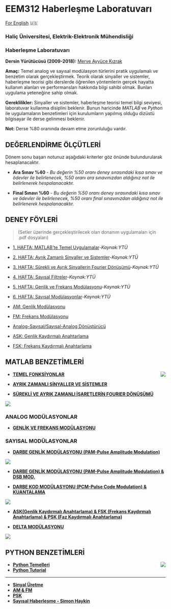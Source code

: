 # EEM312 Haberleşme Laboratuvarı 
[For English](https://github.com/ayyucekizrak/EEM312-Haberlesme-Laboratuvari/blob/master/README_ENG.md) :us:

### Haliç Üniversitesi, Elektrik-Elektronik Mühendisliği 
### Haberleşme Laboratuvarı

**Dersin Yürütücüsü (2009-2018):** [Merve Ayyüce Kızrak](http://www.ayyucekizrak.com/)

**Amaç:** Temel analog ve sayısal modülasyon türlerini pratik uygulamalı ve benzetim olarak gerçekleştirmek. Teorik olarak sinyaller ve sistemler, haberleşme teorisi gibi derslerde öğrenilen yöntemlerin gerçek hayatta kullanım alanları ve performansları hakkında bilgi sahibi olmak. Bunları uygulama yeteneğine sahip olmak.

**Gereklilikler:** Sinyaller ve sistemler, haberleşme teorisi temel bilgi seviyesi, laboratuvar kullanma disiplini beklenir. Bunun haricinde *MATLAB* ve *Python* ile uygulamaların benzetimleri için kurulumların yapılmış olduğu dizüstü bilgisayar ile derse gelinmesi beklenir.

**Not:** Derse %80 oranında devam etme zorunluluğu vardır.



## DEĞERLENDİRME ÖLÇÜTLERİ

Dönem sonu başarı notunuz aşağıdaki kriterler göz önünde bulundurularak hesaplanacaktır. 

* **Ara Sınav %40** - *Bu değerin %50 oranı deney sırasındaki kısa sınav ve ödevler ile belirlenecek, %50 oranı ara sınavınızdan aldığınız not ile belirlenerek hespalanacaktır.*

* **Final Sınavı %60** - *Bu değerin %50 oranı deney sırasındaki kısa sınav ve ödevler ile belirlenecek, %50 oranı final sınavınızdan  aldığınız not ile belirlenerek hespalanacaktır.*

## DENEY FÖYLERİ 
> (Setler üzerinde gerçekleştirilecek olan donanım uygulamaları için .pdf dosyaları)

- [1. HAFTA: MATLAB'te Temel Uygulamalar](https://github.com/ayyucekizrak/EEM312-Haberlesme-Laboratuvari/blob/master/DENEY1.pdf)-*Kaynak:YTÜ*
- [2. HAFTA: Ayrık Zamanlı Sinyaller ve Sistemler](https://github.com/ayyucekizrak/EEM312-Haberlesme-Laboratuvari/blob/master/DENEY2.pdf)-*Kaynak:YTÜ*
- [3. HAFTA: Sürekli ve Ayrık Sinyallerin Fourier Dönüşümü](https://github.com/ayyucekizrak/EEM312-Haberlesme-Laboratuvari/blob/master/DENEY3.pdf)-*Kaynak:YTÜ*
- [4. HAFTA: Sayısal Filtreler](https://github.com/ayyucekizrak/EEM312-Haberlesme-Laboratuvari/blob/master/DENEY4.pdf)-*Kaynak:YTÜ*
- [5. HAFTA: Genlik ve Frekans Modülasyonu](https://github.com/ayyucekizrak/EEM312-Haberlesme-Laboratuvari/blob/master/DENEY5.pdf)-*Kaynak:YTÜ*
- [6. HAFTA: Sayısal Modülasyonlar](https://github.com/ayyucekizrak/EEM312-Haberlesme-Laboratuvari/blob/master/DENEY6.pdf)-*Kaynak:YTÜ*

- [AM: Genlik Modülasyonu](https://github.com/ayyucekizrak/EEM312-Haberlesme-Laboratuvari/blob/master/GM.pdf)
- [FM: Frekans Modülasyonu](https://github.com/ayyucekizrak/EEM312-Haberlesme-Laboratuvari/blob/master/FM.pdf)
- [Analog-Sayısal/Sayısal-Analog Dönüştürücü](https://github.com/ayyucekizrak/EEM312-Haberlesme-Laboratuvari/blob/master/ADC_DAC.pdf)
- [ASK: Genlik Kaydırmalı Anahtarlama](https://github.com/ayyucekizrak/EEM312-Haberlesme-Laboratuvari/blob/master/ASK.pdf)
- [FSK: Frekans Kaydırmalı Anahtarlama](https://github.com/ayyucekizrak/EEM312-Haberlesme-Laboratuvari/blob/master/FSK.pdf)

## MATLAB BENZETİMLERİ
<img align="right" src="https://www.computerhope.com/jargon/m/matlab-logo.jpg">

- **[TEMEL FONKSİYONLAR](https://github.com/ayyucekizrak/EEM312-Haberlesme-Laboratuvari/blob/master/MATLAB_KODLARI/DENEY1.m)**

- **[AYRIK ZAMANLI SİNYALLER VE SİSTEMLER](https://github.com/ayyucekizrak/EEM312-Haberlesme-Laboratuvari/blob/master/MATLAB_KODLARI/DENEY2.m)**

- **[SÜREKLİ VE AYRIK ZAMANLI İŞARETLERİN FOURIER DÖNÜŞÜMÜ](https://github.com/ayyucekizrak/EEM312-Haberlesme-Laboratuvari/blob/master/MATLAB_KODLARI/DENEY3.m)**

![](https://github.com/ayyucekizrak/EEM312-Haberlesme-Laboratuvari/blob/master/AGF.PNG)

### ANALOG MODÜLASYONLAR
- **[GENLİK VE FREKANS MODÜLASYONU](https://github.com/ayyucekizrak/EEM312-Haberlesme-Laboratuvari/blob/master/MATLAB_KODLARI/DENEY4.m)**

### SAYISAL MODÜLASYONLAR
- **[DARBE GENLİK MODÜLASYONU (PAM-Pulse Amplitude Modulation)](https://github.com/ayyucekizrak/EEM312-Haberlesme-Laboratuvari/blob/master/MATLAB_KODLARI/DENEY5.m)**

![](https://github.com/ayyucekizrak/EEM312-Haberlesme-Laboratuvari/blob/master/%C3%96RNEKLEME.PNG)
- **[DARBE GENLİK MODÜLASYONU (PAM-Pulse Amplitude Modulation) & DSB MOD.](https://github.com/ayyucekizrak/EEM312-Haberlesme-Laboratuvari/blob/master/MATLAB_KODLARI/DENEY5.m)**

- **[DARBE KOD MODÜLASYONU (PCM-Pulse Code Modulation) & KUANTALAMA](https://github.com/ayyucekizrak/EEM312-Haberlesme-Laboratuvari/blob/master/MATLAB_KODLARI/DENEY6.m)**

![](https://github.com/ayyucekizrak/EEM312-Haberlesme-Laboratuvari/blob/master/KUANTALAMA.PNG)

- **[ASK(Genlik Kaydırmalı Anahtarlama) & FSK (Frekans Kaydırmalı Anahtarlama) & PSK (Faz Kaydırmalı Anahtarlama) ](https://github.com/ayyucekizrak/EEM312-Haberlesme-Laboratuvari/blob/master/MATLAB_KODLARI/DENEY7.m)**

- **[DELTA MODÜLASYONU](https://github.com/ayyucekizrak/EEM312-Haberlesme-Laboratuvari/blob/master/MATLAB_KODLARI/DENEY8.m)**

![](https://github.com/ayyucekizrak/EEM312-Haberlesme-Laboratuvari/blob/master/ASK_FSK_PSK.PNG)

## PYTHON BENZETİMLERİ
<img align="right" src="https://www.101computing.net/wp/wp-content/uploads/python-logo-1.png">

- **[Python Temelleri](https://medium.com/the-renaissance-developer/python-101-the-basics-441136fb7cc3)**
- **[Python Tutorial](https://docs.python.org/3/tutorial/)**
---
- **[Sinyal Üretme](https://github.com/ayyucekizrak/EEM312-Haberlesme-Laboratuvari/blob/master/PYTHONKOD/Sinyal_%C3%9Cretme_Signal_Generator.ipynb)**
- **[AM & FM](https://github.com/ayyucekizrak/EEM312-Haberlesme-Laboratuvari/blob/master/PYTHONKOD/AM_FM.ipynb)**
- **[PSK](https://github.com/ayyucekizrak/EEM312-Haberlesme-Laboratuvari/blob/master/PYTHONKOD/PSK.ipynb)**
- **[Sayısal Haberleşme - Simon Haykin](https://tbc-python.fossee.in/book-details/386/)**

